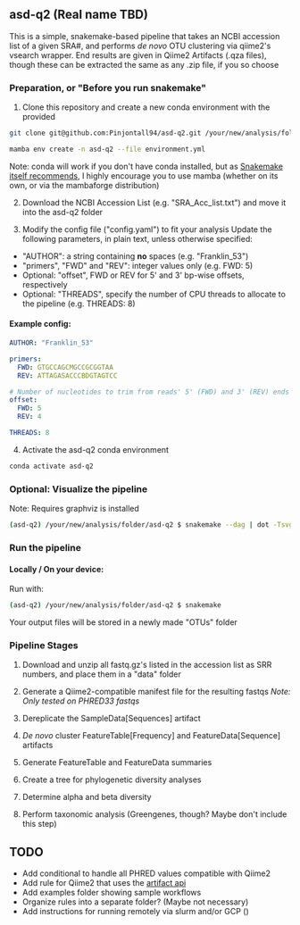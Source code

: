## asd-q2 (Real name TBD)

This is a simple, snakemake-based pipeline that takes an NCBI accession list of 
a given SRA#, and performs <i>de novo</i> OTU clustering via qiime2's vsearch
wrapper. End results are given in Qiime2 Artifacts (.qza files), though these 
can be extracted the same as any .zip file, if you so choose

### Preparation, or "Before you run snakemake"

1. Clone this repository and create a new conda environment with the provided

``` sh
git clone git@github.com:Pinjontall94/asd-q2.git /your/new/analysis/folder

mamba env create -n asd-q2 --file environment.yml 
```

Note: conda will work if you don't have conda installed, but as 
[Snakemake itself recommends](https://snakemake.readthedocs.io/en/stable/getting_started/installation.html#installation-via-conda-mamba), I highly encourage you to use mamba (whether on its own, or via the
mambaforge distribution)

2. Download the NCBI Accession List (e.g. "SRA_Acc_list.txt") and move it into 
the asd-q2 folder

3. Modify the config file ("config.yaml") to fit your analysis
Update the following parameters, in plain text, unless otherwise specified:
* "AUTHOR": a string containing <b>no</b> spaces (e.g. "Franklin_53")
* "primers", "FWD" and "REV": integer values only (e.g. FWD: 5)
* Optional: "offset", FWD or REV for 5' and 3' bp-wise offsets, respectively
* Optional: "THREADS", specify the number of CPU threads to allocate to the 
pipeline (e.g. THREADS: 8)

#### Example config:

``` yaml
AUTHOR: "Franklin_53"

primers:
  FWD: GTGCCAGCMGCCGCGGTAA
  REV: ATTAGASACCCBDGTAGTCC

# Number of nucleotides to trim from reads' 5' (FWD) and 3' (REV) ends
offset:
  FWD: 5
  REV: 4

THREADS: 8
```


4. Activate the asd-q2 conda environment

``` sh
conda activate asd-q2
```

### Optional: Visualize the pipeline

Note: Requires graphviz is installed 

``` sh
(asd-q2) /your/new/analysis/folder/asd-q2 $ snakemake --dag | dot -Tsvg > dag.svg
```

### Run the pipeline 

#### Locally / On your device:
Run with:

``` sh
(asd-q2) /your/new/analysis/folder/asd-q2 $ snakemake
```

Your output files will be stored in a newly made "OTUs" folder

### Pipeline Stages 
1. Download and unzip all fastq.gz's listed in the accession list as SRR numbers,
and place them in a "data" folder 

2. Generate a Qiime2-compatible manifest file for the resulting fastqs
<i>Note: Only tested on PHRED33 fastqs</i>

3. Dereplicate the SampleData[Sequences] artifact

4. <i>De novo </i> cluster FeatureTable[Frequency] and FeatureData[Sequence] 
artifacts

5. Generate FeatureTable and FeatureData summaries

6. Create a tree for phylogenetic diversity analyses

7. Determine alpha and beta diversity

8. Perform taxonomic analysis (Greengenes, though? Maybe don't include this step)

## TODO

* Add conditional to handle all PHRED values compatible with Qiime2
* Add rule for Qiime2 that uses the [artifact api](https://docs.qiime2.org/2021.8/interfaces/artifact-api/)
* Add examples folder showing sample workflows
* Organize rules into a separate folder? (Maybe not necessary)
* Add instructions for running remotely via slurm and/or GCP ()
